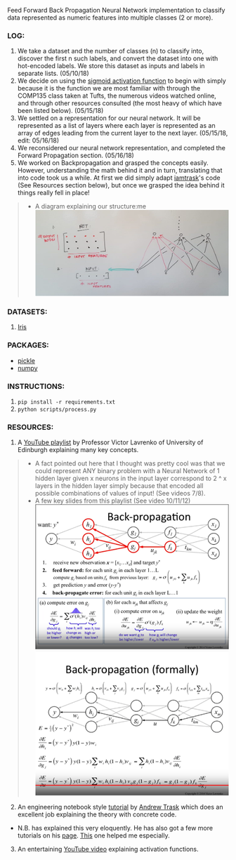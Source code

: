 Feed Forward Back Propagation Neural Network implementation to classify data
represented as numeric features into multiple classes (2 or more). 

### LOG:
1. We take a dataset and the number of classes (n) to classify into, discover
the first n such labels, and convert the dataset into one with hot-encoded 
labels. We store this dataset as inputs and labels in separate lists. (05/10/18)
2. We decide on using the [sigmoid activation function](https://en.wikipedia.org/wiki/Sigmoid_function) to begin with simply
because it is the function we are most familiar with through the COMP135 class
taken at Tufts, the numerous videos watched online, and through other resources
consulted (the most heavy of which have been listed below). (05/15/18)
3. We settled on a representation for our neural network. It will be represented
as a list of layers where each layer is represented as an array of edges leading
from the current layer to the next layer. (05/15/18, edit: 05/16/18)
4. We reconsidered our neural network representation, and completed the Forward
Propagation section. (05/16/18)
5. We worked on Backpropagation and grasped the concepts easily. However, 
understanding the math behind it and in turn, translating that into code took
us a while. At first we did simply adapt [iamtrask](https://github.com/iamtrask)'s code (See Resources section below), but once we grasped the idea behind it things really fell in place!
> * A diagram explaining our structure:me
![Representation](https://github.com/pjain03/ann-multiclass/raw/master/src/representation1.png "Our Representation")

### DATASETS:
1. [Iris](https://archive.ics.uci.edu/ml/machine-learning-databases/iris/)

### PACKAGES:
* [pickle](https://docs.python.org/2/library/pickle.html)
* [numpy](https://docs.scipy.org/doc/numpy/user/quickstart.html)

### INSTRUCTIONS:
1. `pip install -r requirements.txt`
2. `python scripts/process.py`

### RESOURCES:
1. A [YouTube playlist](https://www.youtube.com/playlist?list=PLBv09BD7ez_4Bs9j3o8l_ZTjQZoN_3Oqs) by Professor Victor Lavrenko of University of Edinburgh
explaining many key concepts.
> * A fact pointed out here that I thought was pretty cool was that we could
represent ANY binary problem with a Neural Network of 1 hidden layer given
x neurons in the input layer correspond to 2 ^ x layers in the hidden layer
simply because that encoded all possible combinations of values of input!
(See videos 7/8).
> * A few key slides from this playlist (See video 10/11/12)
![Entire process](https://github.com/pjain03/ann-multiclass/raw/master/src/entire.png "Entire Process")
![Backpropagation details](https://github.com/pjain03/ann-multiclass/raw/master/src/backprop.png "Detailed Backpropagation")
2. An engineering notebook style [tutorial](https://iamtrask.github.io/2015/07/12/basic-python-network/) by [Andrew Trask](https://github.com/iamtrask) which does an excellent job 
explaining the theory with concrete code. 
* N.B.  has explained this very eloquently. He has also got a few more tutorials
on his [page](https://iamtrask.github.io/). [This](https://iamtrask.github.io/2015/07/27/python-network-part2/) one helped me especially.
3. An entertaining [YouTube video](https://www.youtube.com/watch?v=-7scQpJT7uo) explaining activation functions.